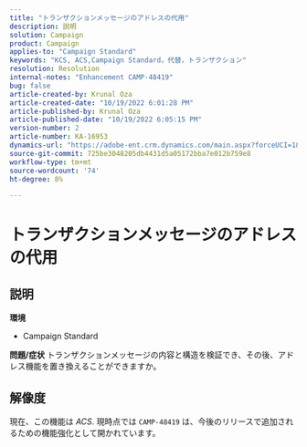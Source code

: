 ```yaml
---
title: "トランザクションメッセージのアドレスの代用"
description: 説明
solution: Campaign
product: Campaign
applies-to: "Campaign Standard"
keywords: "KCS, ACS,Campaign Standard，代替，トランザクション"
resolution: Resolution
internal-notes: "Enhancement CAMP-48419"
bug: false
article-created-by: Krunal Oza
article-created-date: "10/19/2022 6:01:28 PM"
article-published-by: Krunal Oza
article-published-date: "10/19/2022 6:05:15 PM"
version-number: 2
article-number: KA-16953
dynamics-url: "https://adobe-ent.crm.dynamics.com/main.aspx?forceUCI=1&pagetype=entityrecord&etn=knowledgearticle&id=b72c890b-d84f-ed11-bba2-00224808679b"
source-git-commit: 725be3048205db4431d5a05172bba7e012b759e8
workflow-type: tm+mt
source-wordcount: '74'
ht-degree: 8%

---
```


# トランザクションメッセージのアドレスの代用

## 説明

<b>環境</b>
- Campaign Standard



<b>問題/症状</b>
トランザクションメッセージの内容と構造を検証でき、その後、アドレス機能を置き換えることができますか。


## 解像度


現在、この機能は *ACS*. 現時点では `CAMP-48419` は、今後のリリースで追加されるための機能強化として開かれています。
